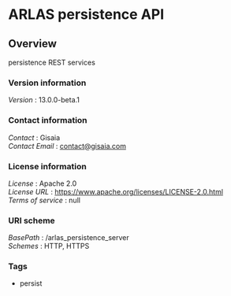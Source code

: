 # ARLAS persistence API


<a name="overview"></a>
## Overview
persistence REST services


### Version information
*Version* : 13.0.0-beta.1


### Contact information
*Contact* : Gisaia  
*Contact Email* : contact@gisaia.com


### License information
*License* : Apache 2.0  
*License URL* : https://www.apache.org/licenses/LICENSE-2.0.html  
*Terms of service* : null


### URI scheme
*BasePath* : /arlas_persistence_server  
*Schemes* : HTTP, HTTPS


### Tags

* persist



